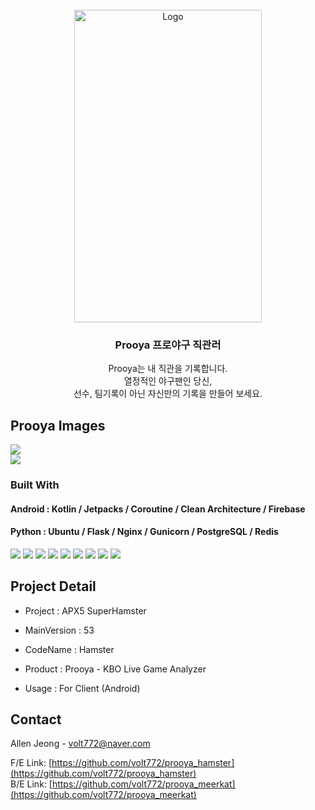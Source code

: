 
<!-- PROJECT LOGO -->
<br />
<div align="center">
    <img src="https://user-images.githubusercontent.com/57861321/226219943-63cf2f8b-a94a-49cf-93b7-30dfcb18c45f.jpg" alt="Logo" width="300" height="500">
 
  <h3 align="center">Prooya 프로야구 직관러</h3>

  <p align="center">
    Prooya는 내 직관을 기록합니다. <br/>열정적인 야구팬인 당신,<br/>  
선수, 팀기록이 아닌 자신만의 기록을 만들어 보세요.
  </p>
</div>


<!-- ABOUT THE PROJECT -->
## Prooya Images
<img src="https://user-images.githubusercontent.com/57861321/227073377-115bc8be-ed57-4f94-bdb3-a9492be3dc33.png"><br/>
<img src="https://user-images.githubusercontent.com/57861321/227073373-3355619c-82f4-423d-9b76-9bd5c2d8e61f.png"><br/>



### Built With

#### Android : Kotlin / Jetpacks / Coroutine / Clean Architecture / Firebase
#### Python : Ubuntu / Flask / Nginx / Gunicorn / PostgreSQL / Redis

<a href="https://developer.android.com/jetpack?hl=ko"><img src="https://img.shields.io/badge/Android-3DDC84?style=flat-square&logo=Android&logoColor=FFFFFF"/></a>
<a href="https://kotlinlang.org/"><img src="https://img.shields.io/badge/Kotlin-7F52FF?style=flat-square&logo=Kotlin&logoColor=FFFFFF"/></a>
<a href="https://firebase.google.com/?hl=ko"><img src="https://img.shields.io/badge/firebase-FFCA28?style=flat-square&logo=firebase&logoColor=FFFFFF"/></a>
<a href="https://www.python.org/"><img src="https://img.shields.io/badge/Python-3776AB?style=flat-square&logo=Python&logoColor=FFFFFF"/></a>
<a href="https://flask-docs-kr.readthedocs.io/ko/latest/index.html"><img src="https://img.shields.io/badge/Flask-000000?style=flat-square&logo=Flask&logoColor=FFFFFF"/></a>
<a href="https://ubuntu.com/"><img src="https://img.shields.io/badge/Ubuntu-E95420?style=flat-square&logo=Ubuntu&logoColor=FFFFFF"/></a>
<a href="https://redis.io/"><img src="https://img.shields.io/badge/Redis-DC382D?style=flat-square&logo=Redis&logoColor=FFFFFF"/></a>
<a href="https://www.postgresql.org/"><img src="https://img.shields.io/badge/PostgreSQL-4169E1?style=flat-square&logo=PostgreSQL&logoColor=FFFFFF"/></a>
<a href="https://www.nginx.com/"><img src="https://img.shields.io/badge/NGINX-009639?style=flat-square&logo=NGINX&logoColor=FFFFFF"/></a>

<!-- CONTACT -->
## Project Detail

* Project : APX5 SuperHamster

* MainVersion : 53

* CodeName : Hamster

* Product : Prooya - KBO Live Game Analyzer

* Usage : For Client (Android)




<!-- CONTACT -->
## Contact

Allen Jeong - volt772@naver.com

F/E Link: [https://github.com/volt772/prooya_hamster](https://github.com/volt772/prooya_hamster)<br/>
B/E Link: [https://github.com/volt772/prooya_meerkat](https://github.com/volt772/prooya_meerkat)


